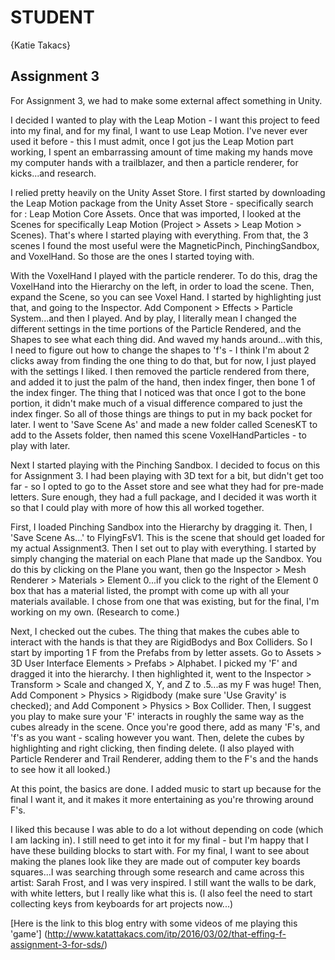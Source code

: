 # STUDENT

{Katie Takacs}

## Assignment 3

For Assignment 3, we had to make some external affect something in Unity.

I decided I wanted to play with the Leap Motion - I want this project to feed into my final, and for my final, I want to use Leap Motion. I've never ever used it before - this I must admit, once I got jus the Leap Motion part working, I spent an embarrassing amount of time making my hands move my computer hands with a trailblazer, and then a particle renderer, for kicks...and research.

I relied pretty heavily on the Unity Asset Store. I first started by downloading the Leap Motion package from the Unity Asset Store - specifically search for : Leap Motion Core Assets. Once that was imported, I looked at the Scenes for specifically Leap Motion (Project > Assets > Leap Motion > Scenes). That's where I started playing with everything. From that, the 3 scenes I found the most useful were the MagneticPinch, PinchingSandbox, and VoxelHand. So those are the ones I started toying with.

With the VoxelHand I played with the particle renderer. To do this, drag the VoxelHand into the Hierarchy on the left, in order to load the scene. Then, expand the Scene, so you can see Voxel Hand. I started by highlighting just that, and going to the Inspector. Add Component > Effects > Particle System...and then I played. And by play, I literally mean I changed the different settings in the time portions of the Particle Rendered, and the Shapes to see what each thing did. And waved my hands around...with this, I need to figure out how to change the shapes to 'f's - I think I'm about 2 clicks away from finding the one thing to do that, but for now, I just played with the settings I liked. I then removed the particle rendered from there, and added it to just the palm of the hand, then index finger, then bone 1 of the index finger. The thing that I noticed was that once I got to the bone portion, it didn't make much of a visual difference compared to just the index finger. So all of those things are things to put in my back pocket for later. I went to 'Save Scene As' and made a new folder called ScenesKT to add to the Assets folder, then named this scene VoxelHandParticles - to play with later.

Next I started playing with the Pinching Sandbox. I decided to focus on this for Assignment 3. I had been playing with 3D text for a bit, but didn't get too far - so I opted to go to the Asset store and see what they had for pre-made letters. Sure enough, they had a full package, and I decided it was worth it so that I could play with more of how this all worked together.

First, I loaded Pinching Sandbox into the Hierarchy by dragging it. Then, I 'Save Scene As...' to FlyingFsV1. This is the scene that should get loaded for my actual Assignment3. Then I set out to play with everything. I started by simply changing the material on each Plane that made up the Sandbox. You do this by clicking on the Plane you want, then go the Inspector > Mesh Renderer > Materials > Element 0...if you click to the right of the Element 0 box that has a material listed, the prompt with come up with all your materials available. I chose from one that was existing, but for the final, I'm working on my own. (Research to come.)

Next, I checked out the cubes. The thing that makes the cubes able to interact with the hands is that they are RigidBodys and Box Colliders. So I start by importing 1 F from the Prefabs from by letter assets. Go to Assets > 3D User Interface Elements > Prefabs > Alphabet. I picked my 'F' and dragged it into the hierarchy. I then highlighted it, went to the Inspector > Transform > Scale and changed X, Y, and Z to .5...as my F was huge! Then, Add Component > Physics > Rigidbody (make sure 'Use Gravity' is checked); and Add Component > Physics > Box Collider. Then, I suggest you play to make sure your 'F' interacts in roughly the same way as the cubes already in the scene. Once you're good there, add as many 'F's, and 'f's as you want - scaling however you want. Then, delete the cubes by highlighting and right clicking, then finding delete. (I also played with Particle Renderer and Trail Renderer, adding them to the F's and the hands to see how it all looked.)

At this point, the basics are done. I added music to start up because for the final I want it, and it makes it more entertaining as you're throwing around F's.

I liked this because I was able to do a lot without depending on code (which I am lacking in). I still need to get into it for my final - but I'm happy that I have these building blocks to start with. For my final, I want to see about making the planes look like they are made out of computer key boards squares...I was searching through some research and came across this artist: Sarah Frost, and I was very inspired. I still want the walls to be dark, with white letters, but I really like what this is. (I also feel the need to start collecting keys from keyboards for art projects now...)

[Here is the link to this blog entry with some videos of me playing this 'game'] (http://www.katattakacs.com/itp/2016/03/02/that-effing-f-assignment-3-for-sds/)
